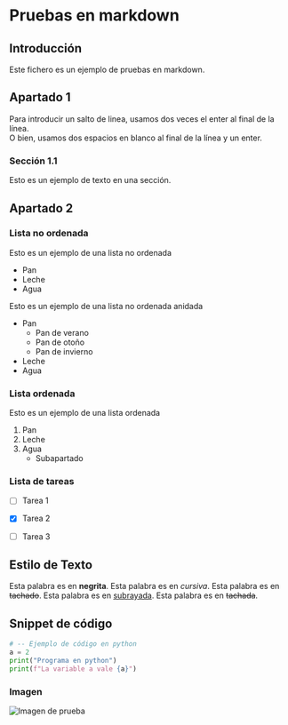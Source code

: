 # Pruebas en markdown

## Introducción

Este fichero es un ejemplo de pruebas en markdown. 

## Apartado 1

Para introducir un salto de linea, usamos dos veces el enter al final de la línea.  
O bien, usamos dos espacios en blanco al final de la línea y un enter.

### Sección 1.1
Esto es un ejemplo de texto en una sección.

## Apartado 2

### Lista no ordenada

Esto es un ejemplo de una lista no ordenada  
* Pan
* Leche
* Agua  

Esto es un ejemplo de una lista no ordenada anidada
* Pan
    * Pan de verano
    * Pan de otoño
    * Pan de invierno
* Leche
* Agua  

### Lista ordenada
Esto es un ejemplo de una lista ordenada
1. Pan
2. Leche
3. Agua
    * Subapartado


### Lista de tareas
- [ ] Tarea 1
- [x] Tarea 2
- [ ] Tarea 3


## Estilo de Texto

Esta palabra es en **negrita**.
Esta palabra es en *cursiva*.
Esta palabra es en ~~tachado~~.
Esta palabra es en <ins>subrayada</ins>.
Esta palabra es en <del>tachada</del>.


## Snippet de código
```python
# -- Ejemplo de código en python
a = 2
print("Programa en python")
print(f"La variable a vale {a}")
```


### Imagen
![Imagen de prueba](https://www.google.com/images/branding/googlelogo/2x/googlelogo_color_272x92dp.png)